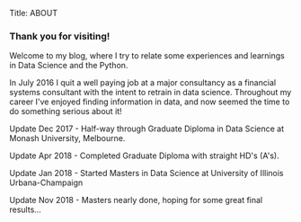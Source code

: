 Title: ABOUT

### Thank you for visiting!


Welcome to my blog, where I try to relate some experiences and learnings in Data Science and the Python.

In July 2016 I quit a well paying job at a major consultancy as a financial systems consultant with the intent to retrain in data science. Throughout my career I've enjoyed finding information in data, and now seemed the time to do something serious about it!

Update Dec 2017 - Half-way through Graduate Diploma in Data Science at Monash University, Melbourne.

Update Apr 2018 - Completed Graduate Diploma with straight HD's (A's).

Update Jan 2018 - Started Masters in Data Science at University of Illinois Urbana-Champaign

Update Nov 2018 - Masters nearly done, hoping for some great final results...

